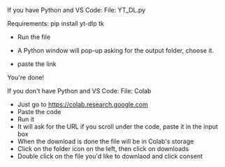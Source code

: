 If you have Python and VS Code:
File: YT_DL.py

Requirements: pip install yt-dlp tk

- Run the file 

- A Python window will pop-up asking for the output folder, choose it.

- paste the link 

You're done!

If you don't have Python and VS Code:
File: Colab


- Just go to https://colab.research.google.com
- Paste the code
- Run it
- It will ask for the URL if you scroll under the code, paste it in the input box
- When the download is done the file will be in Colab's storage
- Click on the folder icon on the left, then click on downloads
- Double click on the file you'd like to downlaod and click consent

